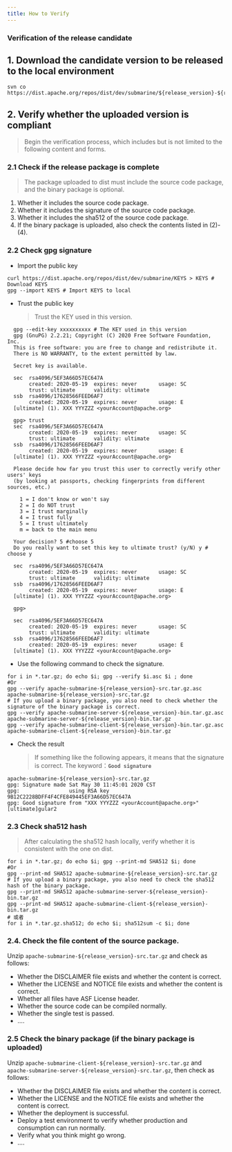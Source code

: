 ```yaml
---
title: How to Verify
---
```


<!--
   Licensed to the Apache Software Foundation (ASF) under one or more
   contributor license agreements.  See the NOTICE file distributed with
   this work for additional information regarding copyright ownership.
   The ASF licenses this file to You under the Apache License, Version 2.0
   (the "License"); you may not use this file except in compliance with
   the License.  You may obtain a copy of the License at
   http://www.apache.org/licenses/LICENSE-2.0
   Unless required by applicable law or agreed to in writing, software
   distributed under the License is distributed on an "AS IS" BASIS,
   WITHOUT WARRANTIES OR CONDITIONS OF ANY KIND, either express or implied.
   See the License for the specific language governing permissions and
   limitations under the License.
-->

### Verification of the release candidate

## 1. Download the candidate version to be released to the local environment

```shell
svn co https://dist.apache.org/repos/dist/dev/submarine/${release_version}-${rc_version}/
```

## 2. Verify whether the uploaded version is compliant

> Begin the verification process, which includes but is not limited to the following content and forms.

### 2.1 Check if the release package is complete

> The package uploaded to dist must include the source code package, and the binary package is optional.

1. Whether it includes the source code package.
2. Whether it includes the signature of the source code package.
3. Whether it includes the sha512 of the source code package.
4. If the binary package is uploaded, also check the contents listed in (2)-(4).

### 2.2 Check gpg signature

- Import the public key

```shell
curl https://dist.apache.org/repos/dist/dev/submarine/KEYS > KEYS # Download KEYS
gpg --import KEYS # Import KEYS to local
```

- Trust the public key
  > Trust the KEY used in this version.

```
  gpg --edit-key xxxxxxxxxx # The KEY used in this version
  gpg (GnuPG) 2.2.21; Copyright (C) 2020 Free Software Foundation, Inc.
  This is free software: you are free to change and redistribute it.
  There is NO WARRANTY, to the extent permitted by law.

  Secret key is available.

  sec  rsa4096/5EF3A66D57EC647A
       created: 2020-05-19  expires: never       usage: SC
       trust: ultimate      validity: ultimate
  ssb  rsa4096/17628566FEED6AF7
       created: 2020-05-19  expires: never       usage: E
  [ultimate] (1). XXX YYYZZZ <yourAccount@apache.org>

  gpg> trust
  sec  rsa4096/5EF3A66D57EC647A
       created: 2020-05-19  expires: never       usage: SC
       trust: ultimate      validity: ultimate
  ssb  rsa4096/17628566FEED6AF7
       created: 2020-05-19  expires: never       usage: E
  [ultimate] (1). XXX YYYZZZ <yourAccount@apache.org>

  Please decide how far you trust this user to correctly verify other users' keys
  (by looking at passports, checking fingerprints from different sources, etc.)

    1 = I don't know or won't say
    2 = I do NOT trust
    3 = I trust marginally
    4 = I trust fully
    5 = I trust ultimately
    m = back to the main menu

  Your decision? 5 #choose 5
  Do you really want to set this key to ultimate trust? (y/N) y # choose y

  sec  rsa4096/5EF3A66D57EC647A
       created: 2020-05-19  expires: never       usage: SC
       trust: ultimate      validity: ultimate
  ssb  rsa4096/17628566FEED6AF7
       created: 2020-05-19  expires: never       usage: E
  [ultimate] (1). XXX YYYZZZ <yourAccount@apache.org>

  gpg>

  sec  rsa4096/5EF3A66D57EC647A
       created: 2020-05-19  expires: never       usage: SC
       trust: ultimate      validity: ultimate
  ssb  rsa4096/17628566FEED6AF7
       created: 2020-05-19  expires: never       usage: E
  [ultimate] (1). XXX YYYZZZ <yourAccount@apache.org>
```

- Use the following command to check the signature.

```shell
for i in *.tar.gz; do echo $i; gpg --verify $i.asc $i ; done
#Or
gpg --verify apache-submarine-${release_version}-src.tar.gz.asc apache-submarine-${release_version}-src.tar.gz
# If you upload a binary package, you also need to check whether the signature of the binary package is correct.
gpg --verify apache-submarine-server-${release_version}-bin.tar.gz.asc apache-submarine-server-${release_version}-bin.tar.gz
gpg --verify apache-submarine-client-${release_version}-bin.tar.gz.asc apache-submarine-client-${release_version}-bin.tar.gz
```

- Check the result
  > If something like the following appears, it means that the signature is correct. The keyword：**`Good signature`**

```shell
apache-submarine-${release_version}-src.tar.gz
gpg: Signature made Sat May 30 11:45:01 2020 CST
gpg:                using RSA key 9B12C2228BDFF4F4CFE849445EF3A66D57EC647A
gpg: Good signature from "XXX YYYZZZ <yourAccount@apache.org>" [ultimate]gular2
```

### 2.3 Check sha512 hash

> After calculating the sha512 hash locally, verify whether it is consistent with the one on dist.

```shell
for i in *.tar.gz; do echo $i; gpg --print-md SHA512 $i; done
#Or
gpg --print-md SHA512 apache-submarine-${release_version}-src.tar.gz
# If you upload a binary package, you also need to check the sha512 hash of the binary package.
gpg --print-md SHA512 apache-submarine-server-${release_version}-bin.tar.gz
gpg --print-md SHA512 apache-submarine-client-${release_version}-bin.tar.gz
# 或者
for i in *.tar.gz.sha512; do echo $i; sha512sum -c $i; done
```

### 2.4. Check the file content of the source package.

Unzip `apache-submarine-${release_version}-src.tar.gz` and check as follows:

- Whether the DISCLAIMER file exists and whether the content is correct.
- Whether the LICENSE and NOTICE file exists and whether the content is correct.
- Whether all files have ASF License header.
- Whether the source code can be compiled normally.
- Whether the single test is passed.
- ....

### 2.5 Check the binary package (if the binary package is uploaded)

Unzip `apache-submarine-client-${release_version}-src.tar.gz` and ` apache-submarine-server-${release_version}-src.tar.gz`, then check as follows:

- Whether the DISCLAIMER file exists and whether the content is correct.
- Whether the LICENSE and the NOTICE file exists and whether the content is correct.
- Whether the deployment is successful.
- Deploy a test environment to verify whether production and consumption can run normally.
- Verify what you think might go wrong.
- ....
